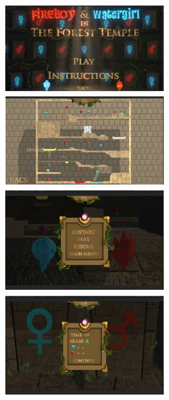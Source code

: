 ![Image](DemoImages/StartScreen.jpeg)

![Image](DemoImages/MapView.jpeg)


![Image](DemoImages/PauseScreen.jpeg)


![Image](DemoImages/LevelCompletedScreen.jpeg)


